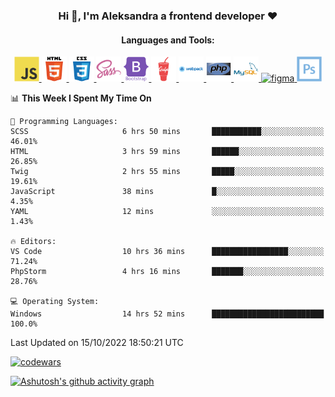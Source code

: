 <!-- ### Hi there 👋 -->
<h3 align="center">Hi 👋, I'm Aleksandra a frontend developer ❤️</h3>
<h4 align="center">Languages and Tools:</h4>
<p align="center"> 
<a href="https://developer.mozilla.org/en-US/docs/Web/JavaScript" target="_blank" rel="noreferrer"> <img src="https://raw.githubusercontent.com/devicons/devicon/master/icons/javascript/javascript-original.svg" alt="javascript" width="40" height="40"/> </a> 
<a href="https://www.w3.org/html/" target="_blank" rel="noreferrer"> <img src="https://raw.githubusercontent.com/devicons/devicon/master/icons/html5/html5-original-wordmark.svg" alt="html5" width="40" height="40"/> </a> 
<a href="https://www.w3schools.com/css/" target="_blank" rel="noreferrer"> <img src="https://raw.githubusercontent.com/devicons/devicon/master/icons/css3/css3-original-wordmark.svg" alt="css3" width="40" height="40"/> </a> 
<a href="https://sass-lang.com" target="_blank" rel="noreferrer"> <img src="https://raw.githubusercontent.com/devicons/devicon/master/icons/sass/sass-original.svg" alt="sass" width="40" height="40"/> </a>
 <a href="https://getbootstrap.com" target="_blank" rel="noreferrer"> <img src="https://raw.githubusercontent.com/devicons/devicon/master/icons/bootstrap/bootstrap-plain-wordmark.svg" alt="bootstrap" width="40" height="40"/> </a>  
<a href="https://gulpjs.com" target="_blank" rel="noreferrer"> <img src="https://raw.githubusercontent.com/devicons/devicon/master/icons/gulp/gulp-plain.svg" alt="gulp" width="40" height="40"/> </a>
 <a href="https://webpack.js.org" target="_blank" rel="noreferrer"> <img src="https://raw.githubusercontent.com/devicons/devicon/d00d0969292a6569d45b06d3f350f463a0107b0d/icons/webpack/webpack-original-wordmark.svg" alt="webpack" width="40" height="40"/> </a>
<a href="https://www.php.net" target="_blank" rel="noreferrer"> <img src="https://raw.githubusercontent.com/devicons/devicon/master/icons/php/php-original.svg" alt="php" width="40" height="40"/> </a>   
<a href="https://www.mysql.com/" target="_blank" rel="noreferrer"> <img src="https://raw.githubusercontent.com/devicons/devicon/master/icons/mysql/mysql-original-wordmark.svg" alt="mysql" width="40" height="40"/> </a> 
<a href="https://www.figma.com/" target="_blank" rel="noreferrer"> <img src="https://www.vectorlogo.zone/logos/figma/figma-icon.svg" alt="figma" width="40" height="40"/> </a> 
<a href="https://www.photoshop.com/en" target="_blank" rel="noreferrer"> <img src="https://raw.githubusercontent.com/devicons/devicon/master/icons/photoshop/photoshop-line.svg" alt="photoshop" width="40" height="40"/> </a> 
</p>

<!--START_SECTION:waka-->
📊 **This Week I Spent My Time On** 

```text
💬 Programming Languages: 
SCSS                     6 hrs 50 mins       ███████████░░░░░░░░░░░░░░   46.01% 
HTML                     3 hrs 59 mins       ██████░░░░░░░░░░░░░░░░░░░   26.85% 
Twig                     2 hrs 55 mins       █████░░░░░░░░░░░░░░░░░░░░   19.61% 
JavaScript               38 mins             █░░░░░░░░░░░░░░░░░░░░░░░░   4.35% 
YAML                     12 mins             ░░░░░░░░░░░░░░░░░░░░░░░░░   1.43%

🔥 Editors: 
VS Code                  10 hrs 36 mins      █████████████████░░░░░░░░   71.24% 
PhpStorm                 4 hrs 16 mins       ███████░░░░░░░░░░░░░░░░░░   28.76%

💻 Operating System: 
Windows                  14 hrs 52 mins      █████████████████████████   100.0%

```


 Last Updated on 15/10/2022 18:50:21 UTC
<!--END_SECTION:waka-->
[![codewars](https://www.codewars.com/users/magicwebdev/badges/micro)](https://www.codewars.com/users/magicwebdev)   

[![Ashutosh's github activity graph](https://activity-graph.herokuapp.com/graph?username=magicwebdev&theme=rogue&radius=16&hide_border=true)](https://github.com/ashutosh00710/github-readme-activity-graph)
